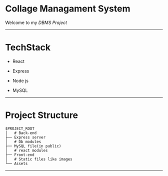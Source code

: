 # Collage Managament System

Welcome to my *DBMS Project*

---
# TechStack

- React

- Express

- Node js

- MySQL

---
# Project Structure

```
$PROJECT_ROOT
│   # Back-end 
├── Express server
│   # Db modules 
├── MySQL file(in public)
│   # react modules
├── Front-end
│   # Static files like images
└── Assets
```
----